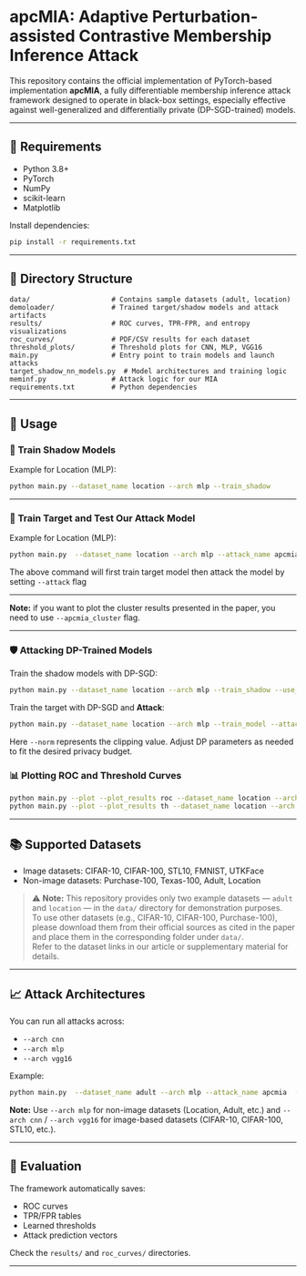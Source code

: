 # apcMIA: Adaptive Perturbation-assisted Contrastive Membership Inference Attack

This repository contains the official implementation of PyTorch-based implementation **apcMIA**, a fully differentiable membership inference attack framework designed to operate in black-box settings, especially effective against well-generalized and differentially private (DP-SGD-trained) models.

---

## 🧠 Requirements

- Python 3.8+
- PyTorch
- NumPy
- scikit-learn
- Matplotlib

Install dependencies:

```bash
pip install -r requirements.txt
```

---

## 📁 Directory Structure

```
data/                    # Contains sample datasets (adult, location)
demoloader/              # Trained target/shadow models and attack artifacts
results/                 # ROC curves, TPR-FPR, and entropy visualizations
roc_curves/              # PDF/CSV results for each dataset
threshold_plots/         # Threshold plots for CNN, MLP, VGG16
main.py                  # Entry point to train models and launch attacks
target_shadow_nn_models.py  # Model architectures and training logic
meminf.py                # Attack logic for our MIA
requirements.txt         # Python dependencies
```

---

## 🏃 Usage

### 🔧 Train Shadow Models

Example for Location (MLP):

```bash
python main.py --dataset_name location --arch mlp --train_shadow
```

---

### 🔧 Train Target and Test Our Attack Model

Example for Location (MLP):

```bash
python main.py  --dataset_name location --arch mlp --attack_name apcmia  --train_model --attack 
```
The above command will first train target model then attack the model by setting `--attack` flag

---

**Note:** if you want to plot the cluster results presented in the paper, you need to use `--apcmia_cluster` flag.

---

### 🛡️ Attacking DP-Trained Models

Train the shadow models with DP-SGD:

```bash
python main.py --dataset_name location --arch mlp --train_shadow --use_DP --noise 0.3 --norm 5 --delta 1e-5

```



Train the target with DP-SGD and **Attack**:

```bash
python main.py --dataset_name location --arch mlp --train_model --attack  --use_DP --noise 0.3 --norm 5 --delta 1e-5

```


Here `--norm` represents the clipping value. Adjust DP parameters as needed to fit the desired privacy budget.


### 📊 Plotting ROC and Threshold Curves

```bash
python main.py --plot --plot_results roc --dataset_name location --arch mlp --attack_name apcmia
python main.py --plot --plot_results th --dataset_name location --arch mlp --attack_name apcmia
```

---

## 📚 Supported Datasets

- Image datasets: CIFAR-10, CIFAR-100, STL10, FMNIST, UTKFace  
- Non-image datasets: Purchase-100, Texas-100, Adult, Location

> ⚠️ **Note:** This repository provides only two example datasets — `adult` and `location` — in the `data/` directory for demonstration purposes.  
To use other datasets (e.g., CIFAR-10, CIFAR-100, Purchase-100), please download them from their official sources as cited in the paper and place them in the corresponding folder under `data/`.  
Refer to the dataset links in our article or supplementary material for details.

---

## 📈 Attack Architectures

You can run all attacks across:

- `--arch cnn`
- `--arch mlp`
- `--arch vgg16`

Example:

```bash
python main.py  --dataset_name adult --arch mlp --attack_name apcmia  --train_model --attack 
```

**Note:** Use `--arch mlp` for non-image datasets (Location, Adult, etc.) and `--arch cnn` / `--arch vgg16` for image-based datasets (CIFAR-10, CIFAR-100, STL10, etc.).

---

## 🧪 Evaluation

The framework automatically saves:

- ROC curves
- TPR/FPR tables
- Learned thresholds
- Attack prediction vectors

Check the `results/` and `roc_curves/` directories.

---
